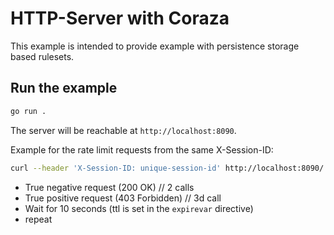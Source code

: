# HTTP-Server with Coraza

This example is intended to provide example with persistence storage based rulesets.

## Run the example

```bash
go run .
```

The server will be reachable at `http://localhost:8090`.

Example for the rate limit requests from the same X-Session-ID:

```bash
curl --header 'X-Session-ID: unique-session-id' http://localhost:8090/
```

- True negative request (200 OK) // 2 calls
- True positive request (403 Forbidden) // 3d call
- Wait for 10 seconds (ttl is set in the `expirevar` directive)
- repeat
